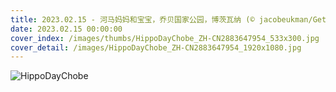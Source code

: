 ```yaml
---
title: 2023.02.15 - 河马妈妈和宝宝，乔贝国家公园，博茨瓦纳 (© jacobeukman/Getty Images)
date: 2023.02.15 00:00:00
cover_index: /images/thumbs/HippoDayChobe_ZH-CN2883647954_533x300.jpg
cover_detail: /images/HippoDayChobe_ZH-CN2883647954_1920x1080.jpg
---
```


![HippoDayChobe](/images/HippoDayChobe_ZH-CN2883647954_1920x1080.jpg)
